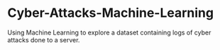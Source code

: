 # Cyber-Attacks-Machine-Learning
Using Machine Learning to explore a dataset containing logs of cyber attacks done to a server.
